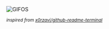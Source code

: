 <div align="justify">
<picture>
    <source media="(prefers-color-scheme: dark)" srcset="https://i.ibb.co/Tq4F4HPm/output-gif.gif">
    <source media="(prefers-color-scheme: light)" srcset="https://i.ibb.co/Tq4F4HPm/output-gif.gif">
    <img alt="GIFOS" src="https://i.ibb.co/Tq4F4HPm/output-gif.gif">
</picture>

<sub><i>inspired from [x0rzavi/github-readme-terminal](https://github.com/x0rzavi/github-readme-terminal)</i></sub>

</div>

<!-- Image deletion URL: https://ibb.co/k64W4hqQ/fa7db1d18c3a80df61075471e19cf98a -->